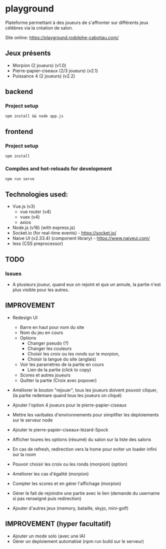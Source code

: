 # playground
Plateforme permettant à des joueurs de s'affronter sur différents jeux célèbres via la création de salon.

Site online: https://playground.rodolphe-cabotiau.com/

## Jeux présents

- Morpion (2 joueurs) (v1.0)
- Pierre-papier-ciseaux (2/3 joueurs) (v2.1)
- Puissance 4 (2 joueurs) (v2.2)

## backend 

### Project setup
```
npm install && node app.js
```

## frontend

### Project setup
```
npm install
```

### Compiles and hot-reloads for development
```
npm run serve
```


## Technologies used:

- Vue.js (v3)
  - vue router (v4)
  - vuex (v4)
  - axios
- Node.js (v16) (with express.js)
- Socket.io (for real-time events) - https://socket.io/
- Naive UI (v2.33.4) (component library) - https://www.naiveui.com/
- less (CSS preprocessor)

## TODO

### Issues

- A plusieurs joueur, quand eux on rejoint et que un annule, la partie n'est plus visible pour les autres.

## IMPROVEMENT

- Redesign UI 
  - Barre en haut pour nom du site
  - Nom du jeu en cours
  - Options 
    - Changer pseudo (?)
    - Changer les couleurs
    - Choisir les croix ou les ronds sur le morpion,
    - Choisir la langue du site (anglais)
  - Voir les paramètres de la partie en cours
    - Lien de la partie (click to copy)
  - Scores et autres joueurs
  - Quitter la partie (Croix avec popover)
  

- Améliorer le bouton "rejouer", tous les joueurs doivent pouvoir cliquer, (la partie redemare quand tous les joueurs on cliqué)
- Ajouter l'option 4 joueurs pour le pierre-papier-ciseaux
- Mettre les varibales d'environnements pour simplifier les deploiements sur le serveur node
- Ajouter le pierre-papier-ciseaux-lézard-Spock
- Afficher toures les options (résumé) du salon sur la liste des salons
- En cas de refresh, redirection vers la home pour eviter un loader infini sur la room
- Pouvoir choisir les croix ou les ronds (morpion) (option)
- Améliorer les cas d'égalité (morpion)
- Compter les scores et en gérer l'affichage (morpion)
- Gérer le fait de rejoindre une partie avec le lien (demande du username si pas renseigné puis redirection)
- Ajouter d'autres jeux (memory, bataille, skyjo, mini-golf)

## IMPROVEMENT (hyper facultatif)

- Ajouter un mode solo (avec une IA)
- Gérer un deploiement automatisé (npm run build sur le serveur)
